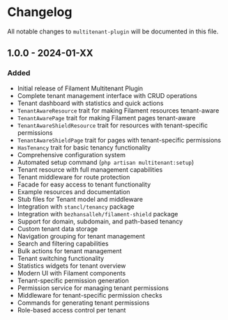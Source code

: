 # Changelog

All notable changes to `multitenant-plugin` will be documented in this file.

## 1.0.0 - 2024-01-XX

### Added
- Initial release of Filament Multitenant Plugin
- Complete tenant management interface with CRUD operations
- Tenant dashboard with statistics and quick actions
- `TenantAwareResource` trait for making Filament resources tenant-aware
- `TenantAwarePage` trait for making Filament pages tenant-aware
- `TenantAwareShieldResource` trait for resources with tenant-specific permissions
- `TenantAwareShieldPage` trait for pages with tenant-specific permissions
- `HasTenancy` trait for basic tenancy functionality
- Comprehensive configuration system
- Automated setup command (`php artisan multitenant:setup`)
- Tenant resource with full management capabilities
- Tenant middleware for route protection
- Facade for easy access to tenant functionality
- Example resources and documentation
- Stub files for Tenant model and middleware
- Integration with `stancl/tenancy` package
- Integration with `bezhansalleh/filament-shield` package
- Support for domain, subdomain, and path-based tenancy
- Custom tenant data storage
- Navigation grouping for tenant management
- Search and filtering capabilities
- Bulk actions for tenant management
- Tenant switching functionality
- Statistics widgets for tenant overview
- Modern UI with Filament components
- Tenant-specific permission generation
- Permission service for managing tenant permissions
- Middleware for tenant-specific permission checks
- Commands for generating tenant permissions
- Role-based access control per tenant
